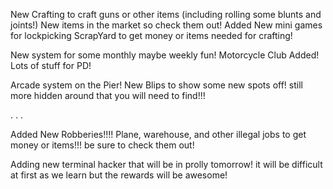 New Crafting to craft guns or other items (including rolling some blunts and joints!)
New items in the market so check them out!
Added New mini games for lockpicking
ScrapYard to get money or items needed for crafting!


New system for some monthly maybe weekly fun!
Motorcycle Club Added!
Lots of stuff for PD!

Arcade system on the Pier! New Blips to show some new spots off! still more hidden around that you will need to find!!!

.
.
.

Added New Robberies!!!! Plane, warehouse, and other illegal jobs to get 
money or items!!! be sure to check them out!

Adding new terminal hacker that will be in prolly tomorrow! it will be difficult at first as we learn but the rewards will be awesome!